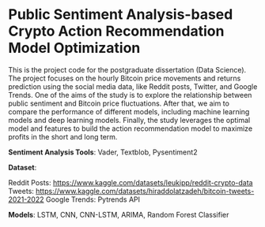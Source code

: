 # Public Sentiment Analysis-based Crypto Action Recommendation Model Optimization

This is the project code for the postgraduate dissertation (Data Science). The project focuses on the hourly Bitcoin price movements and returns prediction using the social media data, like Reddit posts, Twitter, and Google Trends. One of the aims of the study is to explore the relationship between public sentiment and Bitcoin price fluctuations. After that, we aim to compare the performance of different models, including machine learning models and deep learning models. Finally, the study leverages the optimal model and features to build the action recommendation model to maximize profits in the short and long term.

**Sentiment Analysis Tools**: Vader, Textblob, Pysentiment2

**Dataset**: 

Reddit Posts: https://www.kaggle.com/datasets/leukipp/reddit-crypto-data
Tweets: https://www.kaggle.com/datasets/hiraddolatzadeh/bitcoin-tweets-2021-2022
Google Trends: Pytrends API

**Models**: LSTM, CNN, CNN-LSTM, ARIMA, Random Forest Classifier

